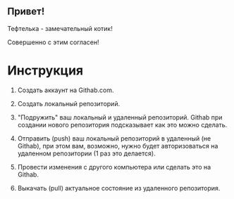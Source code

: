 ## Привет!
Тефтелька - замечательный котик!

Совершенно с этим согласен!

# Инструкция 

1. Создать аккаунт на Githab.com.

2. Создать локальный репозиторий.

3. "Подружить" ваш локальный и удаленный репозиторий. Githab при создании нового репозитория подсказывает как это можно сделать.

4. Отправить (push) ваш локальный репозиторий в удаленный (не Githab), при этом вам, возможно, нужно будет авторизоваться на удаленном репозитории (1 раз это делается).

5. Провести изменения с другого компьютера или сделать это на Githab.

6. Выкачать (pull) актуальное состояние из удаленного репозитория.

